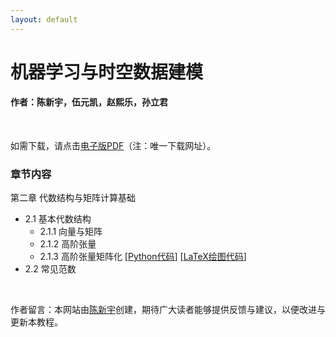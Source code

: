 ```yaml
---
layout: default
---
```


# 机器学习与时空数据建模

#### 作者：陈新宇，伍元凯，赵熙乐，孙立君

<br>

如需下载，请点击[电子版PDF](https://xinychen.github.io/books/spatiotemporal_low_rank_models.pdf)（注：唯一下载网址）。

### 章节内容

第二章 代数结构与矩阵计算基础
- 2.1 基本代数结构
  - 2.1.1 向量与矩阵
  - 2.1.2 高阶张量
  - 2.1.3 高阶张量矩阵化 [[Python代码](xx)] [[LaTeX绘图代码](xx)]
- 2.2 常见范数

<br>

<p align="left">作者留言：本网站由<a href="https://xinychen.github.io/">陈新宇</a>创建，期待广大读者能够提供反馈与建议，以便改进与更新本教程。</p>
